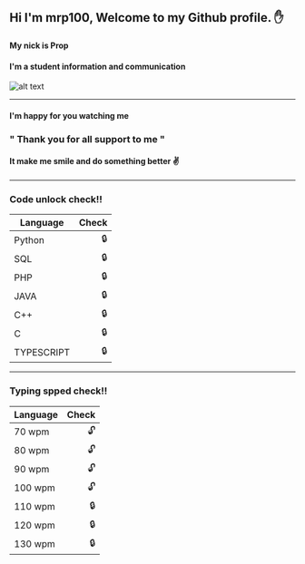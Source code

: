 ## Hi I'm mrp100, Welcome to my Github profile. :hand:

#### My nick is Prop 
#### I'm a student information and communication 
![alt text][logo]

[logo]: https://yt3.ggpht.com/rrOWD9UTaBoo4cukrj2Lrpu7ovlIiS_BoPkTXCt63ths0n_L5feX_iQrPWjHtAc-9QI43Dw_=s88-c-k-c0x00ffffff-no-rj-mo "Logo Title Text 2"

---

#### I'm happy for you watching me 

### " Thank you for all support to me "
#### It make me smile and do something better :v:

---

### Code unlock check!!
| Language      |  Check  |
| ------------- |-----:|
| Python     |:lock:|
| SQL        |:lock:|
| PHP        |:lock:|
| JAVA       |:lock:|
| C++        |:lock:|
| C          |:lock:|
| TYPESCRIPT |:lock:|

---

### Typing spped check!!
| Language      |  Check  |
| ------------- |-----:|
| 70 wpm     |:unlock:|
| 80 wpm     |:unlock:|
| 90 wpm     |:unlock:|
| 100 wpm    |:unlock:|
| 110 wpm    |:lock:|
| 120 wpm    |:lock:|
| 130 wpm    |:lock:|

